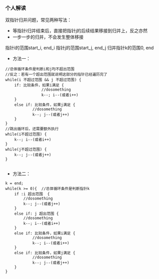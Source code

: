 ### 个人解读
双指针归并问题，常见两种写法：
+ 等指针i归并结束后，直接把指针j的后续结果移接到归并上，反之亦然
+ 一步一步的归并，不会发生整体移接

指针i的范围start_i, end_i
指针j的范围start_j, end_j
归并指针k的范围0, end
+ 方法一：
```
//总体循环条件是判断i和j均不超出范围
//反之：若有一个超出范围就说明这部分的指针已经遍历完了
while(i 不超过范围 && j 不超过范围) {
    if: 比较条件，如果i满足 {
                //dosomething
                k--; i--(或者i++)
    }
    else if: 比较条件，如果j满足 {
            //dosomething
            k--; j--(或者j++)
    }
}
//跳出循环后，还需要额外执行
while(i不超过范围) {
    k--; i--(或者i++)
}
while(j不超过范围) {
    k--; j--(或者j++)
}


```

+ 方法二： 
```
k = end;
while(k >= 0){  //总体循环条件是判断指针k
    if :i 超出范围  {
        //dosomething
        k--; j--(或者j++)
    }
    else if: j 超出范围 {
        //dosomething
        k--; i--(或者i++)
    }
    else if: 比较条件，如果i满足 {
            //dosomething
            k--; i--(或者i++)
    }
    else if: 比较条件，如果j满足 {
            //dosomething
            k--; j--(或者j++)
    }
}
```